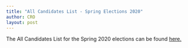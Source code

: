 ```yaml
---
title: "All Candidates List - Spring Elections 2020"
author: CRO
layout: post
---
```


The All Candidates List for the Spring 2020 elections can be found <a href="https://drive.google.com/open?id=1PQ1EMnAE9wTOnLBKM6Kr2CZXuE7SvSIo"> here. </a>